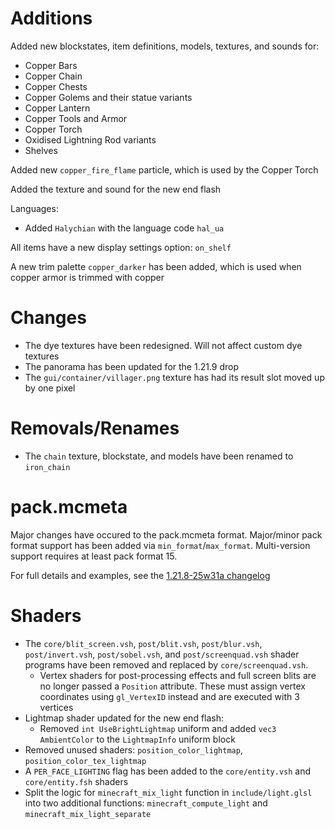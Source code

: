 # Additions
Added new blockstates, item definitions, models, textures, and sounds for:
- Copper Bars
- Copper Chain
- Copper Chests
- Copper Golems and their statue variants
- Copper Lantern
- Copper Tools and Armor
- Copper Torch
- Oxidised Lightning Rod variants
- Shelves

Added new `copper_fire_flame` particle, which is used by the Copper Torch

Added the texture and sound for the new end flash

Languages:
- Added `Halychian` with the language code `hal_ua`

All items have a new display settings option: `on_shelf`

A new trim palette `copper_darker` has been added, which is used when copper armor is trimmed with copper

# Changes
- The dye textures have been redesigned. Will not affect custom dye textures
- The panorama has been updated for the 1.21.9 drop
- The `gui/container/villager.png` texture has had its result slot moved up by one pixel

# Removals/Renames
- The `chain` texture, blockstate, and models have been renamed to `iron_chain`

# pack.mcmeta
Major changes have occured to the pack.mcmeta format.
Major/minor pack format support has been added via `min_format`/`max_format`. Multi-version support requires at least pack format 15.

For full details and examples, see the [1.21.8-25w31a changelog](https://changelogs.ewanhowell.com/changelogs/1.21.8_25w31a)

# Shaders
- The `core/blit_screen.vsh`, `post/blit.vsh`, `post/blur.vsh`, `post/invert.vsh`, `post/sobel.vsh`, and `post/screenquad.vsh` shader programs have been removed and replaced by `core/screenquad.vsh`.
  - Vertex shaders for post-processing effects and full screen blits are no longer passed a `Position` attribute. These must assign vertex coordinates using `gl_VertexID` instead and are executed with 3 vertices
- Lightmap shader updated for the new end flash:
  - Removed `int UseBrightLightmap` uniform and added `vec3 AmbientColor` to the `LightmapInfo` uniform block
- Removed unused shaders: `position_color_lightmap`, `position_color_tex_lightmap`
- A `PER_FACE_LIGHTING` flag has been added to the `core/entity.vsh` and `core/entity.fsh` shaders
- Split the logic for `minecraft_mix_light` function in `include/light.glsl` into two additional functions: `minecraft_compute_light` and `minecraft_mix_light_separate` 
